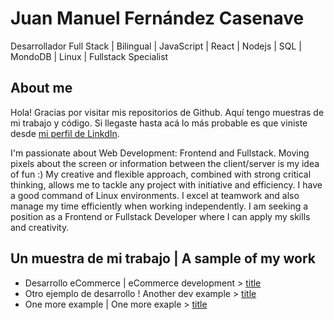 # Juan Manuel Fernández Casenave
Desarrollador Full Stack | Bilingual | JavaScript | React | Nodejs | SQL | MondoDB | Linux | Fullstack Specialist
## About me
Hola! Gracias por visitar mis repositorios de Github. Aquí tengo muestras de mi trabajo y código. Si llegaste hasta acá lo más probable es que viniste desde [mi perfil de LinkdIn](https://https://www.linkedin.com/in/juan-m-fernandez-casenave/). 

I'm passionate about Web Development: Frontend and Fullstack. Moving pixels about the screen or information between the client/server is my idea of fun :) My creative and flexible approach, combined with strong critical thinking, allows me to tackle any project with initiative and efficiency. I have a good command of Linux environments. I excel at teamwork and also manage my time efficiently when working independently. I am seeking a position as a Frontend or Fullstack Developer where I can apply my skills and creativity. 
## Un muestra de mi trabajo | A sample of my work
- Desarrollo eCommerce | eCommerce development > [title](https://www.example.com)
- Otro ejemplo de desarrollo ! Another dev example > [title](https://www.example.com)
- One more example | One more exaple > [title](https://www.example.com)
